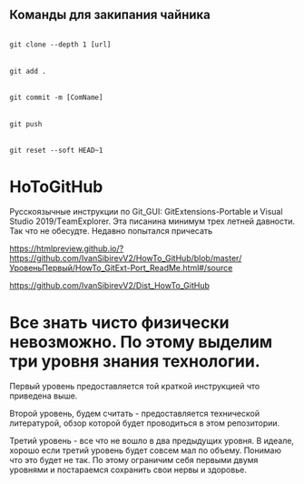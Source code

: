 
## Команды для закипания чайника
######
    git clone --depth 1 [url]
######
    git add .
######
    git commit -m [ComName]
######
    git push
######
    git reset --soft HEAD~1
    
# HoToGitHub
Русскоязычные инструкции по Git_GUI: GitExtensions-Portable и  Visual Studio 2019/ТeamExplorer.
Эта писанина минимум трех летней давности. Так что не обесудте. Недавно попытался причесать

https://htmlpreview.github.io/?https://github.com/IvanSibirevV2/HowTo_GitHub/blob/master/УровеньПервый/HowTo_GitExt-Port_ReadMe.html#/source

https://github.com/IvanSibirevV2/Dist_HowTo_GitHub

# Все знать чисто физически невозможно. По этому выделим три уровня знания технологии.

Первый уровень предоставляется той краткой инструкцией что приведена выше.

Второй уровень, будем считать - предоставляется технической литературой, обзор которой будет проводиться в этом репозитории.

Третий уровень - все что не вошло в два предыдущих уровня. В идеале, хорошо если третий уровень будет совсем мал по объему. Понимаю что это будет не так. По этому ограничим себя первыми двумя уровнями и постараемся сохранить свои нервы и здоровье. 
